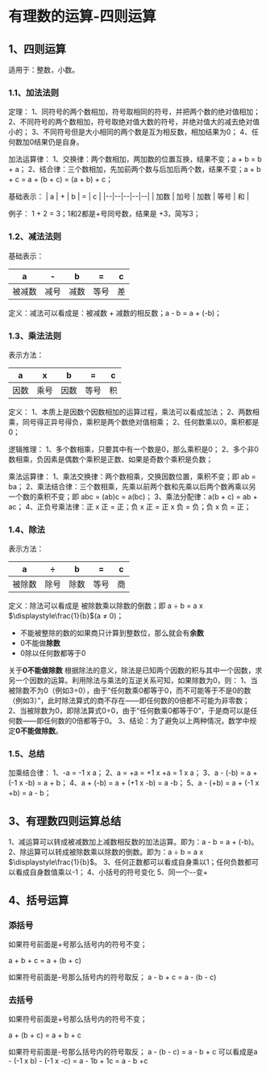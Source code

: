 # 有理数的运算-四则运算
## 1、四则运算
适用于：整数，小数。

### 1.1、加法法则
定理：
1、同符号的两个数相加，符号取相同的符号，并把两个数的绝对值相加；
2、不同符号的两个数相加，符号取绝对值大数的符号，并绝对值大的减去绝对值小的；
3、不同符号但是大小相同的两个数是互为相反数，相加结果为0；
4、任何数加0结果仍是自身。

加法运算律：
1、交换律：两个数相加，两加数的位置互换，结果不变；a + b = b + a；
2、结合律：三个数相加，先加前两个数与后加后两个数，结果不变；a + b + c = a + (b + c) = (a + b) + c；

基础表示：
| a | + | b | = | c |
|--|--|--|--|--|
| 加数 | 加号 | 加数 | 等号 | 和 |

例子：
1 + 2 = 3；1和2都是+号同号数，结果是 +3，简写3；

### 1.2、减法法则
基础表示：

| a | - | b | = | c |
|--|--|--|--|--|
| 被减数 | 减号 | 减数 | 等号 | 差 |

定义：减法可以看成是：被减数 + 减数的相反数；a - b = a + (-b)；

### 1.3、乘法法则
表示方法：

| a | x | b | = | c |
|--|--|--|--|--|
| 因数 | 乘号 | 因数 | 等号 | 积 |

定义：
1、本质上是因数个因数相加的运算过程，乘法可以看成加法；
2、两数相乘，同号得正异号得负，乘积是两个数绝对值相乘；
2、任何数乘以0，乘积都是0；

逻辑推理：
1、多个数相乘，只要其中有一个数是0，那么乘积是0；
2、多个非0数相乘，负因素是偶数个乘积是正数、如果是奇数个乘积是负数；

乘法运算律：
1、乘法交换律：两个数相乘，交换因数位置，乘积不变；即 ab = ba；
2、乘法结合律：三个数相乘，先乘以前两个数和先乘以后两个数再乘以另一个数的乘积不变；即 abc = (ab)c = a(bc)；
3、乘法分配律：a(b + c) = ab + ac；
4、正负号乘法律：正 x 正 = 正；负 x 正 = 正 x 负 = 负；负 x 负 = 正；

### 1.4、除法
表示方法：

| a | $\div$ | b | = | c |
|--|--|--|--|--|
| 被除数 | 除号 | 除数 | 等号 | 商 |

定义：除法可以看成是 被除数乘以除数的倒数；即 a $\div$ b = a x $\displaystyle\frac{1}{b}$(a $\ne$ 0)；

- 不能被整除的数的如果商只计算到整数位，那么就会有**余数**
- 0不能做**除数**
- 0除以任何数都等于0

关于**0不能做除数**
根据除法的意义，除法是已知两个因数的积与其中一个因数，求另一个因数的运算。利用除法与乘法的互逆关系可知，如果除数为0，则：
1、当被除数不为0（例如3÷0），由于“任何数乘0都等于0，而不可能等于不是0的数（例如3）”，此时除法算式的商不存在——即任何数的0倍都不可能为非零数；
2、当被除数为0，即除法算式0÷0，由于“任何数乘0都等于0”，于是商可以是任何数——即任何数的0倍都等于0。
3、结论：为了避免以上两种情况，数学中规定**0不能做除数**。

### 1.5、总结
加乘结合律：
1、-a = -1 x a；
2、a = +a = +1 x +a = 1 x a；
3、a - (-b) = a + (-1 x -b) = a + b；
4、a + (-b) = a + (+1 x -b) = a -b；
5、a - (+b) = a + (-1 x +b) = a - b；

## 3、有理数四则运算总结
1、减运算可以转成被减数加上减数相反数的加法运算。即为：a - b = a + (-b)。
2、除运算可以转成被除数乘以除数的倒数。即为：a $\div$ b = a x $\displaystyle\frac{1}{b}$。
3、任何正数都可以看成自身乘以1；任何负数都可以看成自身数值乘以-1；
4、小括号的符号变化
5、同一个--变+

## 4、括号运算
### 添括号
如果符号前面是+号那么括号内的符号不变；

a + b + c = a + (b + c)

如果符号前面是-号那么括号内的符号取反；
a - b + c = a - (b - c)

### 去括号
如果符号前面是+号那么括号内的符号不变；

a + (b + c) = a + b + c

如果符号前面是-号那么括号内的符号取反；
a - (b - c) = a - b + c
可以看成是a - (-1 x b) - (-1 x -c) = a - 1b + 1c = a - b +c

